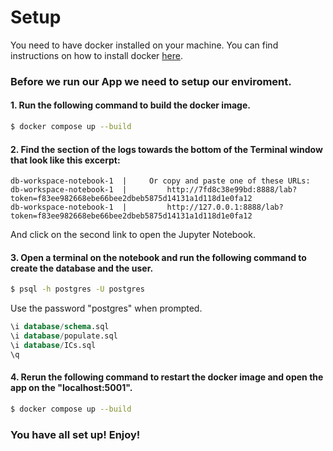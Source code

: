 # Setup

You need to have docker installed on your machine. You can find instructions on how to install docker [here](https://docs.docker.com/get-docker/).

### Before we run our App we need to setup our enviroment.


#### 1. Run the following command to build the docker image.

```bash
$ docker compose up --build
```  


#### 2. Find the section of the logs towards the bottom of the Terminal window that look like this excerpt:

```log
db-workspace-notebook-1  |     Or copy and paste one of these URLs:
db-workspace-notebook-1  |         http://7fd8c38e99bd:8888/lab?token=f83ee982668ebe66bee2dbeb5875d14131a1d118d1e0fa12
db-workspace-notebook-1  |         http://127.0.0.1:8888/lab?token=f83ee982668ebe66bee2dbeb5875d14131a1d118d1e0fa12
```

And click on the second link to open the Jupyter Notebook.  


#### 3. Open a terminal on the notebook and run the following command to create the database and the user.

```bash
$ psql -h postgres -U postgres
```

Use the password "postgres" when prompted.

```sql
\i database/schema.sql
\i database/populate.sql
\i database/ICs.sql
\q
```  


#### 4. Rerun the following command to restart the docker image and open the app on the "localhost:5001".

```bash
$ docker compose up --build
``` 


### You have all set up! Enjoy!
